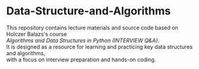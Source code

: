 # Data-Structure-and-Algorithms

This repository contains lecture materials and source code based on Holczer Balazs's course<br>
*Algorithms and Data Structures in Python (INTERVIEW Q&A)*.<br> 
It is designed as a resource for learning and practicing key data structures and algorithms,<br>
with a focus on interview preparation and hands-on coding.
